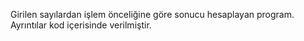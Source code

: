 Girilen sayılardan işlem önceliğine göre sonucu hesaplayan program.
Ayrıntılar kod içerisinde verilmiştir.
